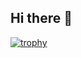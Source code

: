 ## Hi there 👋
[![trophy](https://github-profile-trophy.vercel.app/?username=ryo-ma)](https://github.com/ryo-ma/github-profile-trophy)

<!--
**Rawipas-2145/Rawipas-2145** is a ✨ _special_ ✨ repository because its `README.md` (this file) appears on your GitHub profile.

Here are some ideas to get you started:

- 🔭 I’m currently working on ...
- 🌱 I’m currently learning ...
- 👯 I’m looking to collaborate on ...
- 🤔 I’m looking for help with ...
- 💬 Ask me about ...
- 📫 How to reach me: ...
- 😄 Pronouns: ...
- ⚡ Fun fact: ...
-->
